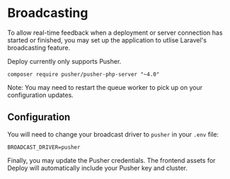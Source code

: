 # Broadcasting

To allow real-time feedback when a deployment or server connection has started or finished, you may set up the application 
to utlise Laravel's broadcasting feature.

Deploy currently only supports Pusher.

```
composer require pusher/pusher-php-server "~4.0"
```

Note: You may need to restart the queue worker to pick up on your configuration updates.

## Configuration

You will need to change your broadcast driver to `pusher` in your `.env` file:

```
BROADCAST_DRIVER=pusher
```

Finally, you may update the Pusher credentials. The frontend assets for Deploy will automatically include your Pusher key and cluster.